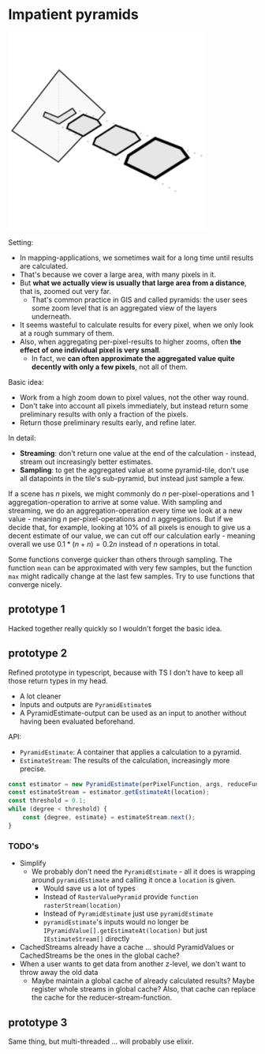 # Impatient pyramids

<img width="400px" src="./logo.svg">

Setting:
- In mapping-applications, we sometimes wait for a long time until results are calculated.
- That's because we cover a large area, with many pixels in it.
- But **what we actually view is usually that large area from a distance**, that is, zoomed out very far.
    - That's common practice in GIS and called pyramids: the user sees some zoom level that is an aggregated view of the layers underneath.
- It seems wasteful to calculate results for every pixel, when we only look at a rough summary of them.
- Also, when aggregating per-pixel-results to higher zooms, often **the effect of one individual pixel is very small**.
    - In fact, we **can often approximate the aggregated value quite decently with only a few pixels**, not all of them.

Basic idea: 
- Work from a high zoom down to pixel values, not the other way round.
- Don't take into account all pixels immediately, but instead return some preliminary results with only a fraction of the pixels.
- Return those preliminary results early, and refine later.

In detail:
- **Streaming**: don't return one value at the end of the calculation - instead, stream out increasingly better estimates.
- **Sampling**: to get the aggregated value at some pyramid-tile, don't use all datapoints in the tile's sub-pyramid, but instead just sample a few.


If a scene has $n$ pixels, we might commonly do $n$ per-pixel-operations and 1 aggregation-operation to arrive at some value.
With sampling and streaming, we do an aggregation-operation every time we look at a new value - meaning $n$ per-pixel-operations and $n$ aggregations.
But if we decide that, for example, looking at 10% of all pixels is enough to give us a decent estimate of our value, we can cut off our calculation early - meaning overall we use $0.1 * (n + n) = 0.2n$ instead of $n$ operations in total.


Some functions converge quicker than others through sampling. The function `mean` can be approximated with very few samples, but the function `max` might radically change at the last few samples.
Try to use functions that converge nicely.

## prototype 1
Hacked together really quickly so I wouldn't forget the basic idea.


## prototype 2
Refined prototype in typescript, because with TS I don't have to keep all those return types in my head.
 - A lot cleaner
 - Inputs and outputs are `PyramidEstimate`s
 - A PyramidEstimate-output can be used as an input to another without having been evaluated beforehand.

API:
- `PyramidEstimate`: A container that applies a calculation to a pyramid.
- `EstimateStream`: The results of the calculation, increasingly more precise.

```ts
const estimator = new PyramidEstimate(perPixelFunction, args, reduceFunction);
const estimateStream = estimator.getEstimateAt(location);
const threshold = 0.1;
while (degree < threshold) {
    const {degree, estimate} = estimateStream.next();
}
```

### TODO's
- Simplify
  - We probably don't need the `PyramidEstimate` - all it does is wrapping around `pyramidEstimate` and calling it once a `location` is given.
    - Would save us a lot of types
    - Instead of `RasterValuePyramid` provide `function rasterStream(location)`
    - Instead of `PyramidEstimate` just use `pyramidEstimate`
    - `pyramidEstimate`'s inputs would no longer be `IPyramidValue[].getEstimateAt(location)` but just `IEstimateStream[]` directly
 - CachedStreams already have a cache ... should PyramidValues or CachedStreams be the ones in the global cache?
- When a user wants to get data from another z-level, we don't want to throw away the old data
  - Maybe maintain a global cache of already calculated results? Maybe register whole streams in global cache? Also, that cache can replace the cache for the reducer-stream-function.



## prototype 3
Same thing, but multi-threaded ... will probably use elixir.
